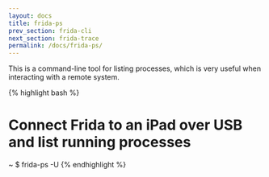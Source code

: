```yaml
---
layout: docs
title: frida-ps
prev_section: frida-cli
next_section: frida-trace
permalink: /docs/frida-ps/
---
```


This is a command-line tool for listing processes, which is very useful
when interacting with a remote system.

{% highlight bash %}
# Connect Frida to an iPad over USB and list running processes
~ $ frida-ps -U
{% endhighlight %}
